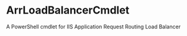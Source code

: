 ArrLoadBalancerCmdlet
=====================

A PowerShell cmdlet for IIS Application Request Routing Load Balancer